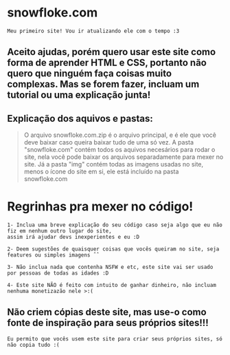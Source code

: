 # snowfloke.com
	Meu primeiro site! Vou ir atualizando ele com o tempo :3

## Aceito ajudas, porém quero usar este site como forma de aprender HTML e CSS, portanto não quero que ninguém faça coisas muito complexas. Mas se forem fazer, incluam um tutorial ou uma explicação junta!

## Explicação dos aquivos e pastas:
> O arquivo snowfloke.com.zip é o arquivo principal, e é ele que você deve baixar caso queira baixar tudo de uma só vez.
> A pasta "snowfloke.com" contém todos os aquivos necesários para rodar o site, nela você pode baixar os arquivos separadamente para mexer no site.
> Já a pasta "img" contém todas as imagens usadas no site, menos o ícone do site em si, ele está incluído na pasta snowfloke.com

# Regrinhas pra mexer no código!

	1- Inclua uma breve explicação do seu código caso seja algo que eu não fiz em nenhum outro lugar do site, 
 	assim irá ajudar devs inexperientes e eu :D
 
	2- Deem sugestões de quaisquer coisas que vocês queiram no site, seja features ou simples imagens ˆˆ
 
	3- Não inclua nada que contenha NSFW e etc, este site vai ser usado por pessoas de todas as idades :D
 
	4- Este site NÃO é feito com intuito de ganhar dinheiro, não incluam nenhuma monetizazão nele >:(

## Não criem cópias deste site, mas use-o como fonte de inspiração para seus próprios sites!!!
	Eu permito que vocês usem este site para criar seus próprios sites, só não copia tudo :(
